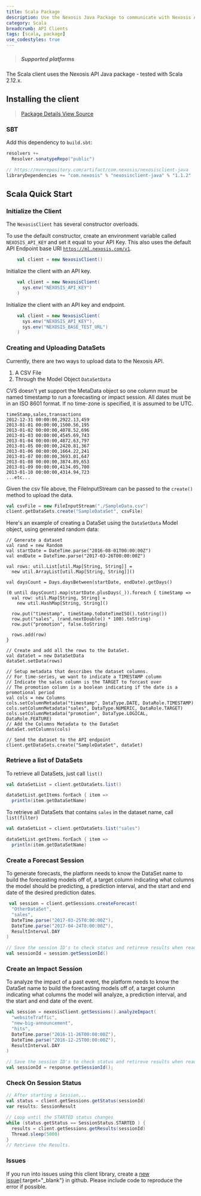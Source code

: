 ```yaml
---
title: Scala Package
description: Use the Nexosis Java Package to communicate with Nexosis API in Scala
category: Scala
breadcrumb: API Clients
tags: [scala, package]
use_codestyles: true
---
```

<script src="/assets/js/prism/components/prism-scala.min.js" data-default-language="markup"></script>
> <h5 class="mt0">Supported platforms</h5>
The Scala client uses the Nexosis API Java package - tested with Scala 2.12.x.

## Installing the client

> <p><a href="https://mvnrepository.com/artifact/com.nexosis/nexosisclient-java" class="btn secondary mr10" target="_blank"><i class="fa fa-cube mr5"></i> Package Details</a><a href="https://github.com/Nexosis/nexosisclient-java" class="btn secondary" target="_blank"><i class="fa fa-github mr5"></i> View Source</a></p>

### SBT
Add this dependency to `build.sbt`:
``` scala
resolvers +=
  Resolver.sonatypeRepo("public")

// https://mvnrepository.com/artifact/com.nexosis/nexosisclient-java
libraryDependencies += "com.nexosis" % "nexosisclient-java" % "1.1.2"
```

## Scala Quick Start

### Initialize the Client

The <code>NexosisClient</code> has several constructor overloads.

To use the default constructor, create an environment variable called <code>NEXOSIS_API_KEY</code> and set it equal to your API Key. This also uses the default API Endpoint base URI <code>https://ml.nexosis.com/v1</code>.



```scala
    val client = new NexosisClient()
```

Initialize the client with an API key.

```scala
    val client = new NexosisClient(
      sys.env("NEXOSIS_API_KEY")
    )
```


Initialize the client with an API key and endpoint.

```scala
    val client = new NexosisClient(
      sys.env("NEXOSIS_API_KEY"),
      sys.env("NEXOSIS_BASE_TEST_URL")
    )
```

### Creating and Uploading DataSets

Currently, there are two ways to upload data to the Nexosis API.
1. A CSV File
2. Through the Model Object `DataSetData`

CVS doesn't yet support the MetaData object so one column must be named timestamp to run a forecasting or impact session. All dates must be in an ISO 8601 format. If no time-zone is specified, it is assumed to be UTC.

``` csv
timeStamp,sales,transactions
2012-12-31 00:00:00,2922.13,459
2013-01-01 00:00:00,1500.56,195
2013-01-02 00:00:00,4078.52,696
2013-01-03 00:00:00,4545.69,743
2013-01-04 00:00:00,4872.63,797
2013-01-05 00:00:00,2420.81,367
2013-01-06 00:00:00,1664.22,241
2013-01-07 00:00:00,3693.01,647
2013-01-08 00:00:00,3874.89,653
2013-01-09 00:00:00,4134.05,700
2013-01-10 00:00:00,4314.94,723
...etc...

```
Given the csv file above, the FileInputStream can be passed to the <code>create()</code> method to upload the data.

``` scala
val csvFile = new FileInputStream("./SampleData.csv")
client.getDataSets.create("SampleDataSet", csvFile)
```

Here's an example of creating a DataSet using the <code>DataSetData</code> Model object, using generated random data:
```{:.line-numbers}{:.language-scala}
// Generate a dataset
val rand = new Random
val startDate = DateTime.parse("2016-08-01T00:00:00Z")
val endDate = DateTime.parse("2017-03-26T00:00:00Z")

val rows: util.List[util.Map[String, String]] =
  new util.ArrayList[util.Map[String, String]]()

val daysCount = Days.daysBetween(startDate, endDate).getDays()

(0 until daysCount).map(startDate.plusDays(_)).foreach { timeStamp =>
  val row: util.Map[String, String] =
    new util.HashMap[String, String]()

  row.put("timestamp", timeStamp.toDateTimeISO().toString())
  row.put("sales", (rand.nextDouble() * 100).toString)
  row.put("promotion", false.toString)

  rows.add(row)
}

// Create and add all the rows to the DataSet.
val dataSet = new DataSetData
dataSet.setData(rows)

// Setup metadata that describes the dataset columns.
// For time-series, we want to indicate a TIMESTAMP column
// Indicate the sales column is the TARGET to forcast over
// The promotion column is a boolean indicating if the date is a promotional period
val cols = new Columns
cols.setColumnMetadata("timestamp", DataType.DATE, DataRole.TIMESTAMP)
cols.setColumnMetadata("sales", DataType.NUMERIC, DataRole.TARGET)
cols.setColumnMetadata("promotion", DataType.LOGICAL, DataRole.FEATURE)
// Add the Columns Metadata to the DataSet
dataSet.setColumns(cols)

// Send the dataset to the API endpoint
client.getDataSets.create("SampleDataSet", dataSet)
```

### Retrieve a list of DataSets

To retrieve all DataSets, just call `list()`
``` scala
val dataSetList = client.getDataSets.list()

dataSetList.getItems.forEach { item =>
  println(item.getDataSetName)
```

To retrieve all DataSets that contains `sales` in the dataset name, call `list(filter)`

``` scala
val dataSetList = client.getDataSets.list("sales")

dataSetList.getItems.forEach { item =>
  println(item.getDataSetName)
```

### Create a Forecast Session

To generate forecasts, the platform needs to know the DataSet name to build the forecasting models off of, a target column indicating what columns the model should be predicting, a prediction interval, and the start and end date of the desired prediction dates.

``` scala
 val session = client.getSessions.createForecast(
  "OtherDataSet",
  "sales",
  DateTime.parse("2017-03-25T0:00:00Z"),
  DateTime.parse("2017-04-24T0:00:00Z"),
  ResultInterval.DAY
)

// Save the session ID's to check status and retireve results when ready
val sessionId = session.getSessionId()
```

### Create an Impact Session
To analyze the impact of a past event, the platform needs to know the DataSet name to build the forecasting models off of, a target column indicating what columns the model will analyze, a prediction interval, and the start and end date of the event.

``` scala
val session = nexosisClient.getSessions().analyzeImpact(
  "websiteTraffic",
  "new-big-announcement",
  "hits",
  DateTime.parse("2016-11-26T00:00:00Z"),
  DateTime.parse("2016-12-25T00:00:00Z"),
  ResultInterval.DAY
)

// Save the session ID's to check status and retireve results when ready
val sessionId = response.getSessionId();
```

### Check On Session Status

``` scala
// After starting a Session...
val status = client.getSessions.getStatus(sessionId)
var results: SessionResult

// Loop until the STARTED status changes
while (status.getStatus == SessionStatus.STARTED ) {
  results = client.getSessions.getResults(sessionId)
  Thread.sleep(5000)
}
// Retrieve the Results.
```

### Issues
If you run into issues using this client library, create a [new issue](https://github.com/Nexosis/nexosisclient-java/issues/new){:target="_blank"} in github. Please include code to reproduce the error if possible.
